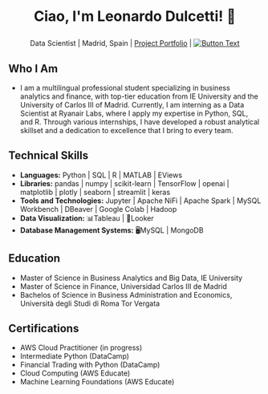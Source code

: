 # <p align="center">Ciao, I'm Leonardo Dulcetti! 👋
<p align="center">Data Scientist | Madrid, Spain | <a href="https://github.com/LeoDulcetti">Project Portfolio</a> | <a href="https://www.linkedin.com/in/leonardo-dulcetti/">
  <img src="https://img.shields.io/badge/LinkedIn-Connect-red" alt="Button Text">
</a>
</p> 


## Who I Am
- I am a multilingual professional student specializing in business analytics and finance, with top-tier education from IE University and the University of Carlos III of Madrid. Currently, I am interning as a Data Scientist at Ryanair Labs, where I apply my expertise in Python, SQL, and R. Through various internships, I have developed a robust analytical skillset and a dedication to excellence that I bring to every team.

## Technical Skills
- **Languages:** Python | SQL | R | MATLAB | EViews
- **Libraries:** pandas | numpy | scikit-learn | TensorFlow | openai | matplotlib | plotly | seaborn | streamlit | keras
- **Tools and Technologies:** Jupyter | Apache NiFi | Apache Spark | MySQL Workbench | DBeaver | Google Colab | Hadoop 
- **Data Visualization:** 📊Tableau | 👀Looker
- **Database Management Systems:**  🖥MySQL | MongoDB

## Education
- Master of Science in Business Analytics and Big Data, IE University 
- Master of Science in Finance, Universidad Carlos III de Madrid
- Bachelos of Science in Business Administration and Economics, Università degli Studi di Roma Tor Vergata

## Certifications
- AWS Cloud Practitioner (in progress)
- Intermediate Python (DataCamp)
- Financial Trading with Python (DataCamp)
- Cloud Computing (AWS Educate)
- Machine Learning Foundations (AWS Educate) 
